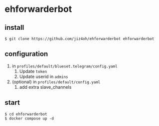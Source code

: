 # ehforwarderbot

## install

```console
$ git clone https://github.com/jiz4oh/ehforwarderbot ehforwarderbot
```

## configuration

1. in `profiles/default/blueset.telegram/config.yaml`
   1. Update `token`
   2. Update userid in `admins`
2. (optional) in `profiles/default/config.yaml`
   1. add extra slave_channels

## start

```console
$ cd ehforwarderbot
$ docker compose up -d
```

